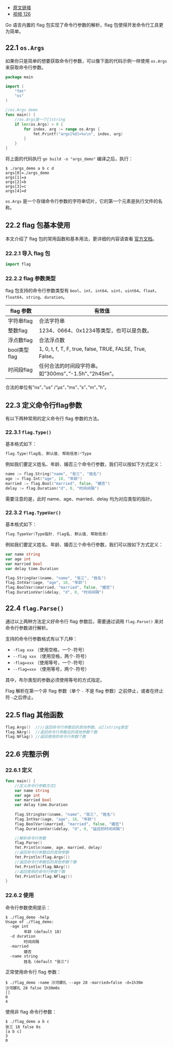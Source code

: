 * [原文链接](https://www.liwenzhou.com/posts/Go/go_flag/)
* [视频 126 ](https://www.bilibili.com/video/BV17Q4y1P7n9?p=126)

Go 语言内置的 flag 包实现了命令行参数的解析，flag 包使得开发命令行工具更为简单。

## 22.1 `os.Args`

如果你只是简单的想要获取命令行参数，可以像下面的代码示例一样使用 `os.Args` 来获取命令行参数。

```go
package main

import (
	"fmt"
	"os"
)

//os.Args demo
func main() {
	//os.Args是一个[]string
	if len(os.Args) > 0 {
		for index, arg := range os.Args {
			fmt.Printf("args[%d]=%v\n", index, arg)
		}
	}
}
```

将上面的代码执行 `go build -o "args_demo"` 编译之后，执行：

```
$ ./args_demo a b c d
args[0]=./args_demo
args[1]=a
args[2]=b
args[3]=c
args[4]=d
```

`os.Args` 是一个存储命令行参数的字符串切片，它的第一个元素是执行文件的名称。

## 22.2 flag 包基本使用

本文介绍了 flag 包的常用函数和基本用法，更详细的内容请查看 [官方文档](https://studygolang.com/pkgdoc)。

### 22.2.1 导入 flag 包

```go
import flag
```

### 22.2.2 flag 参数类型

flag 包支持的命令行参数类型有 `bool`、`int`、`int64`、`uint`、`uint64`、`float`、`float64`、`string`、`duration`。

flag 参数 |	有效值
---|---
字符串flag	| 合法字符串
整数flag	| 1234、0664、0x1234等类型，也可以是负数。
浮点数flag | 合法浮点数
bool类型flag | 1, 0, t, f, T, F, true, false, TRUE, FALSE, True, False。
时间段flag	 | 任何合法的时间段字符串。如”300ms”、”-1.5h”、”2h45m”。
合法的单位有”ns”、”us” /“µs”、”ms”、”s”、”m”、”h”。


## 22.3 定义命令行flag参数

有以下两种常用的定义命令行 flag 参数的方法。

### 22.3.1 `flag.Type()`

基本格式如下：

```go
flag.Type(flag名, 默认值, 帮助信息)*Type 
```

例如我们要定义姓名、年龄、婚否三个命令行参数，我们可以按如下方式定义：

```go
name := flag.String("name", "张三", "姓名")
age := flag.Int("age", 18, "年龄")
married := flag.Bool("married", false, "婚否")
delay := flag.Duration("d", 0, "时间间隔")
```

需要注意的是，此时 name、age、married、delay 均为对应类型的指针。

### 22.3.2 `flag.TypeVar()`

基本格式如下： 

```go
flag.TypeVar(Type指针, flag名, 默认值, 帮助信息) 
```

例如我们要定义姓名、年龄、婚否三个命令行参数，我们可以按如下方式定义：

```go
var name string
var age int
var married bool
var delay time.Duration

flag.StringVar(&name, "name", "张三", "姓名")
flag.IntVar(&age, "age", 18, "年龄")
flag.BoolVar(&married, "married", false, "婚否")
flag.DurationVar(&delay, "d", 0, "时间间隔")
```

## 22.4 `flag.Parse()`

通过以上两种方法定义好命令行 flag 参数后，需要通过调用 `flag.Parse()` 来对命令行参数进行解析。

支持的命令行参数格式有以下几种：

* `-flag xxx` （使用空格，一个`-`符号）
* `--flag xxx` （使用空格，两个`-`符号）
* `-flag=xxx` （使用等号，一个`-`符号）
* `--flag=xxx` （使用等号，两个`-`符号）

其中，布尔类型的参数必须使用等号的方式指定。

Flag 解析在第一个非 flag 参数（单个 `-` 不是 flag 参数）之前停止，或者在终止符 `–`之后停止。

## 22.5 flag 其他函数

```go
flag.Args()  ////返回命令行参数后的其他参数，以[]string类型
flag.NArg()  //返回命令行参数后的其他参数个数
flag.NFlag() //返回使用的命令行参数个数
```

## 22.6 完整示例

### 22.6.1 定义

```go
func main() {
	//定义命令行参数方式1
	var name string
	var age int
	var married bool
	var delay time.Duration
	
	flag.StringVar(&name, "name", "张三", "姓名")
	flag.IntVar(&age, "age", 18, "年龄")
	flag.BoolVar(&married, "married", false, "婚否")
	flag.DurationVar(&delay, "d", 0, "延迟的时间间隔")

	//解析命令行参数
	flag.Parse()
	fmt.Println(name, age, married, delay)
	//返回命令行参数后的其他参数
	fmt.Println(flag.Args())
	//返回命令行参数后的其他参数个数
	fmt.Println(flag.NArg())
	//返回使用的命令行参数个数
	fmt.Println(flag.NFlag())
}
```

### 22.6.2 使用

命令行参数使用提示：

```
$ ./flag_demo -help
Usage of ./flag_demo:
  -age int
        年龄 (default 18)
  -d duration
        时间间隔
  -married
        婚否
  -name string
        姓名 (default "张三")
```
        
正常使用命令行 flag 参数：

```
$ ./flag_demo -name 沙河娜扎 --age 28 -married=false -d=1h30m
沙河娜扎 28 false 1h30m0s
[]
0
4
```

使用非 flag 命令行参数：

```
$ ./flag_demo a b c
张三 18 false 0s
[a b c]
3
0
```